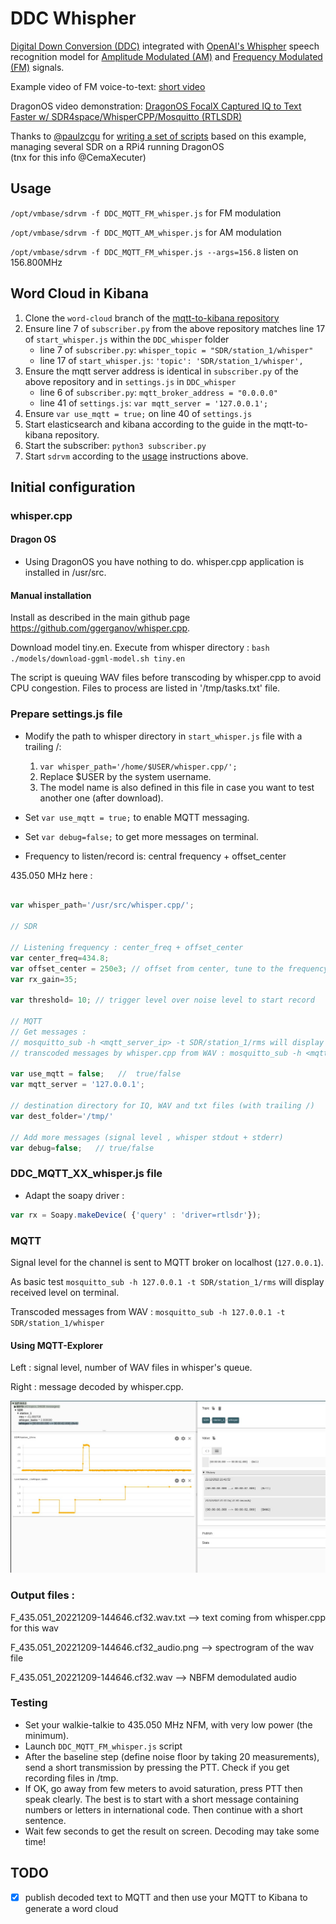 # DDC Whispher

[Digital Down Conversion (DDC)](https://en.wikipedia.org/wiki/Digital_down_converter) integrated with [OpenAI's Whispher](https://github.com/openai/whisper) speech recognition model for [Amplitude Modulated (AM)](https://en.wikipedia.org/wiki/Amplitude_modulation) and [Frequency Modulated (FM)](https://en.wikipedia.org/wiki/Frequency_modulation) signals.

Example video of FM voice-to-text: [short video](./_demo_DDC_whisper.mp4)

DragonOS video demonstration: [DragonOS FocalX Captured IQ to Text Faster w/ SDR4space/WhisperCPP/Mosquitto (RTLSDR)](https://www.youtube.com/watch?v=oCmFTHm3oX4)  

Thanks to [@paulzcgu](https://github.com/paulzcgu) for [writing a set of scripts](https://github.com/paulzcgu/sdr_multi_producer) based on this example, managing several SDR on a RPi4 running DragonOS  
(tnx for this info @CemaXecuter)

## Usage   

`/opt/vmbase/sdrvm -f DDC_MQTT_FM_whisper.js`  for FM modulation  

`/opt/vmbase/sdrvm -f DDC_MQTT_AM_whisper.js`  for AM modulation  

`/opt/vmbase/sdrvm -f DDC_MQTT_FM_whisper.js --args=156.8` listen on 156.800MHz

## Word Cloud in Kibana

1. Clone the `word-cloud` branch of the [mqtt-to-kibana repository](https://github.com/irongiant33/mqtt-to-kibana/tree/word-cloud) 
2. Ensure line 7 of `subscriber.py` from the above repository matches line 17 of `start_whisper.js` within the `DDC_whisper` folder
    - line 7 of `subscriber.py`: `whisper_topic = "SDR/station_1/whisper"`
    - line 17 of `start_whisper.js`: `'topic': 'SDR/station_1/whisper',`
3. Ensure the mqtt server address is identical in `subscriber.py` of the above repository and in `settings.js` in `DDC_whisper`
    - line 6 of `subscriber.py`: `mqtt_broker_address = "0.0.0.0"`
    - line 41 of `settings.js`: `var mqtt_server = '127.0.0.1';`
4. Ensure `var use_mqtt = true;` on line 40 of `settings.js`
5. Start elasticsearch and kibana according to the guide in the mqtt-to-kibana repository.
6. Start the subscriber: `python3 subscriber.py`
7. Start `sdrvm` according to the [usage](#usage) instructions above.

## Initial configuration

### whisper.cpp  

#### Dragon OS

* Using DragonOS you have nothing to do. whisper.cpp application is installed in /usr/src.  

#### Manual installation

Install as described in the main github page https://github.com/ggerganov/whisper.cpp.  

Download model tiny.en. Execute from whisper directory : `bash ./models/download-ggml-model.sh tiny.en`  

The script is queuing WAV files before transcoding by whisper.cpp to avoid CPU congestion. Files to process are listed in '/tmp/tasks.txt' file.  

### Prepare settings.js file

* Modify the path to whisper directory in `start_whisper.js` file with a trailing /:  
    1. `var whisper_path='/home/$USER/whisper.cpp/';`  
    2. Replace $USER by the system username.  
    3. The model name is also defined in this file in case you want to test another one (after download).  

* Set `var use_mqtt = true;` to enable MQTT messaging.  
* Set `var debug=false;` to get more messages on terminal.  
* Frequency to listen/record is: central frequency + offset_center    

435.050 MHz here :  
``` javascript

var whisper_path='/usr/src/whisper.cpp/';

// SDR 

// Listening frequency : center_freq + offset_center
var center_freq=434.8;
var offset_center = 250e3; // offset from center, tune to the frequency to monitor
var rx_gain=35;

var threshold= 10; // trigger level over noise level to start record

// MQTT
// Get messages :
// mosquitto_sub -h <mqtt_server_ip> -t SDR/station_1/rms will display received level on terminal.
// transcoded messages by whisper.cpp from WAV : mosquitto_sub -h <mqtt_server_ip> -t SDR/station_1/whisper

var use_mqtt = false;   //  true/false
var mqtt_server = '127.0.0.1';

// destination directory for IQ, WAV and txt files (with trailing /)
var dest_folder='/tmp/'

// Add more messages (signal level , whisper stdout + stderr)
var debug=false;   // true/false

```

### DDC_MQTT_XX_whisper.js file

- Adapt the soapy driver :  
```javascript
var rx = Soapy.makeDevice( {'query' : 'driver=rtlsdr'});  
```

### MQTT 

Signal level for the channel is sent to MQTT broker on localhost (`127.0.0.1`).  

As basic test `mosquitto_sub -h 127.0.0.1 -t SDR/station_1/rms` will display received level on terminal.  

Transcoded messages from WAV : `mosquitto_sub -h 127.0.0.1 -t SDR/station_1/whisper`  

#### Using MQTT-Explorer

Left : signal level, number of WAV files in whisper's queue.  

Right : message decoded by whisper.cpp.  

![mqtt-explorer](mqtt_whisper.jpg)  

### Output files :  

F_435.051_20221209-144646.cf32.wav.txt  --> text coming from whisper.cpp for this wav  

F_435.051_20221209-144646.cf32_audio.png  --> spectrogram of the wav file  

F_435.051_20221209-144646.cf32.wav   --> NBFM demodulated audio  

### Testing

- Set your walkie-talkie to 435.050 MHz NFM, with very low power (the minimum).  
- Launch `DDC_MQTT_FM_whisper.js` script  
- After the baseline step (define noise floor by taking 20 measurements), send a short transmission by pressing the PTT. Check if you get recording files in /tmp.  
- If OK, go away from few meters to avoid saturation, press PTT then speak clearly. The best is to start with a short message containing numbers or letters in international code. Then continue with a short sentence.    
- Wait few seconds to get the result on screen. Decoding may take some time!   

## TODO

- [x] publish decoded text to MQTT and then use your MQTT to Kibana to generate a word cloud
